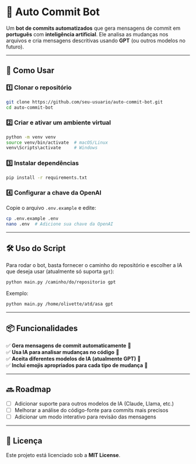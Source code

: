 # 🤖 Auto Commit Bot

Um **bot de commits automatizados** que gera mensagens de commit em **português** com **inteligência artificial**. Ele analisa as mudanças nos arquivos e cria mensagens descritivas usando **GPT** (ou outros modelos no futuro).

---

## 🚀 Como Usar

### 1️⃣ Clonar o repositório
```bash
git clone https://github.com/seu-usuario/auto-commit-bot.git
cd auto-commit-bot
```

### 2️⃣ Criar e ativar um ambiente virtual
```bash
python -m venv venv
source venv/bin/activate  # macOS/Linux
venv\Scripts\activate     # Windows
```

### 3️⃣ Instalar dependências
```bash
pip install -r requirements.txt
```

### 4️⃣ Configurar a chave da OpenAI
Copie o arquivo `.env.example` e edite:
```bash
cp .env.example .env
nano .env  # Adicione sua chave da OpenAI
```

---

## 🛠 Uso do Script

Para rodar o bot, basta fornecer o caminho do repositório e escolher a IA que deseja usar (atualmente só suporta `gpt`):

```bash
python main.py /caminho/do/repositorio gpt
```

Exemplo:
```bash
python main.py /home/olivette/atd/asa gpt
```

---

## 📦 Funcionalidades
✅ **Gera mensagens de commit automaticamente** 📝  
✅ **Usa IA para analisar mudanças no código** 🤖  
✅ **Aceita diferentes modelos de IA (atualmente GPT)** 🔄  
✅ **Inclui emojis apropriados para cada tipo de mudança** 🚀  

---

## 🔜 Roadmap
- [ ] Adicionar suporte para outros modelos de IA (Claude, Llama, etc.)
- [ ] Melhorar a análise do código-fonte para commits mais precisos
- [ ] Adicionar um modo interativo para revisão das mensagens

---

## 📜 Licença
Este projeto está licenciado sob a **MIT License**.